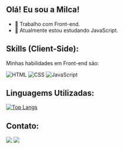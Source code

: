 ## Olá! Eu sou a Milca!

- 🔭 Trabalho com Front-end.
- 🌱 Atualmente estou estudando JavaScript.

<h2>Skills (Client-Side):</h2>
<p>Minhas habilidades em Front-end são:</p>

![HTML](https://img.shields.io/badge/HTML%205-323330?style=for-the-badge&logo=html5)
![CSS](https://img.shields.io/badge/CSS3-323330?style=for-the-badge&logo=css3&logoColor=007ACC)
![JavaScript](https://img.shields.io/badge/JavaScript-323330?style=for-the-badge&logo=javascript&logoColor=F7DF1E)

<h2>Linguagems Utilizadas:</h2>

[![Top Langs](https://github-readme-stats.vercel.app/api/top-langs/?username=mlcvrsz&layout=compact&theme=github_dark)](https://github.com/mlcvrsz/github-readme-stats)

## Contato:

<div>
  <a href = "mailto:mlcvrsz@gmail.com"><img src="https://img.shields.io/badge/-Gmail-%23333?style=for-the-badge&logo=gmail&logoColor=white" target="_blank"></a>
  <a href="https://www.linkedin.com/in/mlcvrsz" target="_blank"><img src="https://img.shields.io/badge/-LinkedIn-%230077B5?style=for-the-badge&logo=linkedin&logoColor=white" target="_blank"></a> 
<div>
